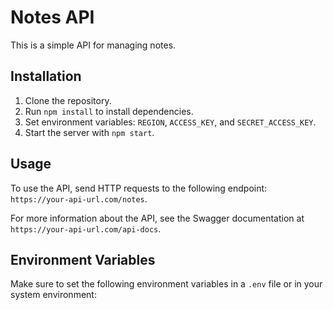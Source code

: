 # Notes API

This is a simple API for managing notes.

## Installation

1. Clone the repository.
2. Run `npm install` to install dependencies.
3. Set environment variables: `REGION`, `ACCESS_KEY`, and `SECRET_ACCESS_KEY`.
4. Start the server with `npm start`.

## Usage

To use the API, send HTTP requests to the following endpoint: `https://your-api-url.com/notes`.

For more information about the API, see the Swagger documentation at `https://your-api-url.com/api-docs`.

## Environment Variables

Make sure to set the following environment variables in a `.env` file or in your system environment: